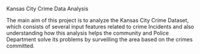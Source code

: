 Kansas City Crime Data Analysis

The main aim of this project is to analyze the Kansas City Crime Dataset, which consists of several input features related to crime Incidents and also understanding how this analysis helps the community and Police Department solve its problems by surveilling the area based on the crimes committed.

